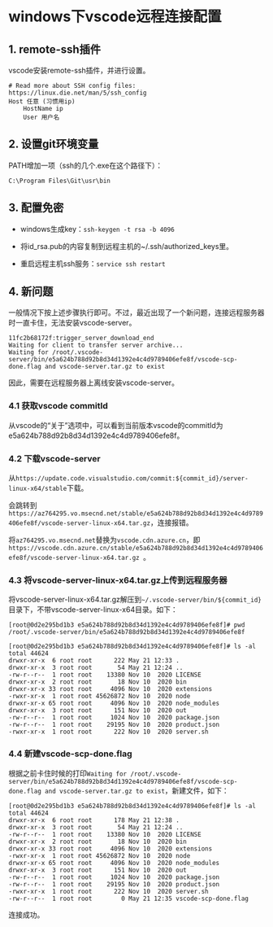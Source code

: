 # windows下vscode远程连接配置

## 1. remote-ssh插件
vscode安装remote-ssh插件，并进行设置。

```shell
# Read more about SSH config files: https://linux.die.net/man/5/ssh_config
Host 任意 (习惯用ip)
    HostName ip
    User 用户名
```

## 2. 设置git环境变量
PATH增加一项（ssh的几个.exe在这个路径下）：
```shell
C:\Program Files\Git\usr\bin
```

## 3. 配置免密
- windows生成key：`ssh-keygen -t rsa -b 4096`

- 将id_rsa.pub的内容复制到远程主机的~/.ssh/authorized_keys里。

- 重启远程主机ssh服务：`service ssh restart`

## 4. 新问题

一般情况下按上述步骤执行即可。不过，最近出现了一个新问题，连接远程服务器时一直卡住，无法安装vscode-server。

```shell
11fc2b68172f:trigger_server_download_end
Waiting for client to transfer server archive...
Waiting for /root/.vscode-server/bin/e5a624b788d92b8d34d1392e4c4d9789406efe8f/vscode-scp-done.flag and vscode-server.tar.gz to exist
```

因此，需要在远程服务器上离线安装vscode-server。

### 4.1 获取vscode commitId

从vscode的“关于”选项中，可以看到当前版本vscode的commitId为e5a624b788d92b8d34d1392e4c4d9789406efe8f。

### 4.2 下载vscode-server

从`https://update.code.visualstudio.com/commit:${commit_id}/server-linux-x64/stable`下载。

会跳转到`https://az764295.vo.msecnd.net/stable/e5a624b788d92b8d34d1392e4c4d9789406efe8f/vscode-server-linux-x64.tar.gz`，连接报错。

将`az764295.vo.msecnd.net`替换为`vscode.cdn.azure.cn`，即`https://vscode.cdn.azure.cn/stable/e5a624b788d92b8d34d1392e4c4d9789406efe8f/vscode-server-linux-x64.tar.gz
`。

### 4.3 将vscode-server-linux-x64.tar.gz上传到远程服务器

将vscode-server-linux-x64.tar.gz解压到`~/.vscode-server/bin/${commit_id}`目录下，不带vscode-server-linux-x64目录。如下：

```shell
[root@0d2e295bd1b3 e5a624b788d92b8d34d1392e4c4d9789406efe8f]# pwd
/root/.vscode-server/bin/e5a624b788d92b8d34d1392e4c4d9789406efe8f

[root@0d2e295bd1b3 e5a624b788d92b8d34d1392e4c4d9789406efe8f]# ls -al
total 44624
drwxr-xr-x  6 root root      222 May 21 12:33 .
drwxr-xr-x  3 root root       54 May 21 12:24 ..
-rw-r--r--  1 root root    13380 Nov 10  2020 LICENSE
drwxr-xr-x  2 root root       18 Nov 10  2020 bin
drwxr-xr-x 33 root root     4096 Nov 10  2020 extensions
-rwxr-xr-x  1 root root 45626872 Nov 10  2020 node
drwxr-xr-x 65 root root     4096 Nov 10  2020 node_modules
drwxr-xr-x  3 root root      151 Nov 10  2020 out
-rw-r--r--  1 root root     1024 Nov 10  2020 package.json
-rw-r--r--  1 root root    29195 Nov 10  2020 product.json
-rwxr-xr-x  1 root root      222 Nov 10  2020 server.sh
```

### 4.4 新建vscode-scp-done.flag

根据之前卡住时候的打印`Waiting for /root/.vscode-server/bin/e5a624b788d92b8d34d1392e4c4d9789406efe8f/vscode-scp-done.flag and vscode-server.tar.gz to exist`，新建文件，如下：

```shell
[root@0d2e295bd1b3 e5a624b788d92b8d34d1392e4c4d9789406efe8f]# ls -al
total 44624
drwxr-xr-x  6 root root      178 May 21 12:38 .
drwxr-xr-x  3 root root       54 May 21 12:24 ..
-rw-r--r--  1 root root    13380 Nov 10  2020 LICENSE
drwxr-xr-x  2 root root       18 Nov 10  2020 bin
drwxr-xr-x 33 root root     4096 Nov 10  2020 extensions
-rwxr-xr-x  1 root root 45626872 Nov 10  2020 node
drwxr-xr-x 65 root root     4096 Nov 10  2020 node_modules
drwxr-xr-x  3 root root      151 Nov 10  2020 out
-rw-r--r--  1 root root     1024 Nov 10  2020 package.json
-rw-r--r--  1 root root    29195 Nov 10  2020 product.json
-rwxr-xr-x  1 root root      222 Nov 10  2020 server.sh
-rw-r--r--  1 root root        0 May 21 12:35 vscode-scp-done.flag
```

连接成功。
